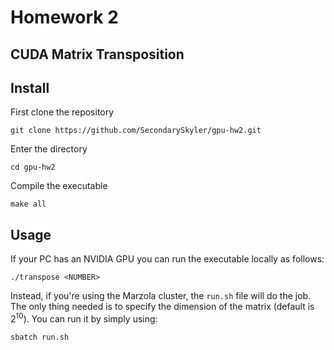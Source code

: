 # Homework 2
## CUDA Matrix Transposition

## Install
First clone the repository
```
git clone https://github.com/SecondarySkyler/gpu-hw2.git
```
Enter the directory
```
cd gpu-hw2
```
Compile the executable
```
make all
```

## Usage
If your PC has an NVIDIA GPU you can run the executable locally as follows:
```
./transpose <NUMBER>
```
Instead, if you're using the Marzola cluster, the ```run.sh``` file will do the job. <br>
The only thing needed is to specify the dimension of the matrix (default is 2<sup>10</sup>).
You can run it by simply using:
```
sbatch run.sh
```

